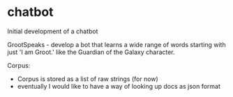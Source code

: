 # chatbot
Initial development of a chatbot 

GrootSpeaks - develop a bot that learns a wide range of words starting with just 'I am Groot.' like the Guardian of the Galaxy character. 

Corpus:
* Corpus is stored as a list of raw strings (for now) 
* eventually I would like to have a way of looking up docs as json format 



